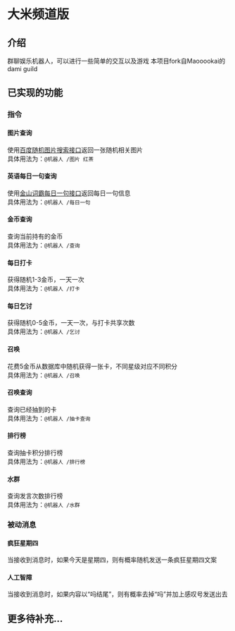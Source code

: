 # 大米频道版
## 介绍  
群聊娱乐机器人，可以进行一些简单的交互以及游戏 
本项目fork自Maooookai的dami guild
## 已实现的功能  
### 指令  
#### 图片查询  
使用[百度随机图片搜索接口](https://github.com/Maooookai/BaiduImageSearchAPI)返回一张随机相关图片  
具体用法为：`@机器人 /图片 红茶`  
#### 英语每日一句查询  
使用[金山词霸每日一句接口](https://open.iciba.com/dsapi/)返回每日一句信息  
具体用法为：`@机器人 /每日一句`  
#### 金币查询  
查询当前持有的金币  
具体用法为：`@机器人 /查询`  
#### 每日打卡  
获得随机1-3金币，一天一次  
具体用法为：`@机器人 /打卡`  
#### 每日乞讨  
获得随机0-5金币，一天一次，与打卡共享次数  
具体用法为：`@机器人 /乞讨`  
#### 召唤  
花费5金币从数据库中随机获得一张卡，不同星级对应不同积分  
具体用法为：`@机器人 /召唤`  
#### 召唤查询  
查询已经抽到的卡  
具体用法为：`@机器人 /抽卡查询`  
#### 排行榜  
查询抽卡积分排行榜  
具体用法为：`@机器人 /排行榜`  
#### 水群  
查询发言次数排行榜  
具体用法为：`@机器人 /水群`  
### 被动消息  
#### 疯狂星期四  
当接收到消息时，如果今天是星期四，则有概率随机发送一条疯狂星期四文案  
#### 人工智障  
当接收到消息时，如果内容以“吗结尾”，则有概率去掉“吗”并加上感叹号发送出去  
## 更多待补充...
